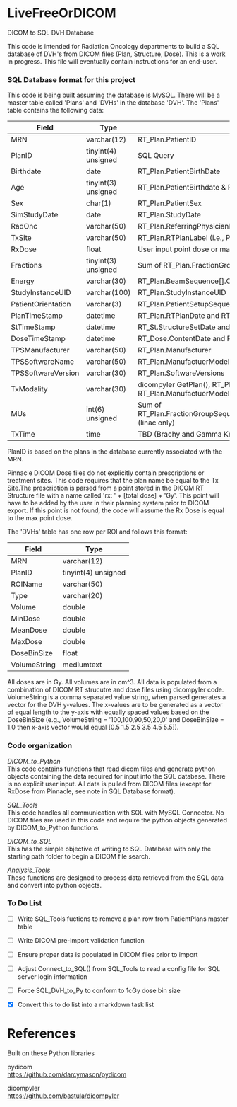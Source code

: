 # LiveFreeOrDICOM
DICOM to SQL DVH Database

This code is intended for Radiation Oncology departments to build a SQL database of DVH's from DICOM files (Plan, Structure, Dose).
This is a work in progress.  This file will eventually contain instructions for an end-user.


### SQL Database format for this project
This code is being built assuming the database is MySQL.  There will be a master table called 'Plans' and 'DVHs'
in the database 'DVH'.  The 'Plans' table contains the following data:

Field | Type | Source
----- | ---- | ------
MRN | varchar(12) | RT_Plan.PatientID
PlanID | tinyint(4) unsigned | SQL Query
Birthdate | date | RT_Plan.PatientBirthDate
Age | tinyint(3) unsigned | RT_Plan.PatientBirthdate & RT_Plan.StudyDate
Sex | char(1) | RT_Plan.PatientSex
SimStudyDate | date | RT_Plan.StudyDate
RadOnc | varchar(50) | RT_Plan.ReferringPhysicianName
TxSite | varchar(50) | RT_Plan.RTPlanLabel (i.e., Plan name)
RxDose | float | User input point dose or max dose from dicompylercore
Fractions | tinyint(3) unsigned | Sum of RT_Plan.FractionGroupSequence[].NumberOfFractionsPlanned
Energy | varchar(30) | RT_Plan.BeamSequence[].ControlPointSequence[0].NominalBeamEnergy
StudyInstanceUID | varchar(100) | RT_Plan.StudyInstanceUID
PatientOrientation | varchar(3) | RT_Plan.PatientSetupSequence[0].PatientPosition (e.g., HFS, FFP, etc.)
PlanTimeStamp | datetime | RT_Plan.RTPlanDate and RT_Plan.RTPlanTime
StTimeStamp | datetime | RT_St.StructureSetDate and RT_St.StructureSetTime
DoseTimeStamp | datetime | RT_Dose.ContentDate and RT_Dose.ContentTime
TPSManufacturer | varchar(50) | RT_Plan.Manufacturer
TPSSoftwareName | varchar(50) | RT_Plan.ManufactuerModelName
TPSSoftwareVersion | varchar(30) | RT_Plan.SoftwareVersions
TxModality | varchar(30) | dicompyler GetPlan(), RT_Plan.BeamSequence[0].ControlPointSequence[0], RT_Plan.ManufactuerModelName
MUs | int(6) unsigned | Sum of RT_Plan.FractionGroupSequence[FxGroup].ReferencedBeamSequence[BeamNum].BeamMeterset (linac only)
TxTime | time | TBD (Brachy and Gamma Knife only)

PlanID is based on the plans in the database currently associated with the MRN.  

Pinnacle DICOM Dose files do not explicitly contain prescriptions or treatment sites.  This code requires that the plan name be equal to
the Tx Site.The prescription is parsed from a point stored in the DICOM RT Structure file with a name called 'rx: ' + [total dose] + 'Gy'. 
This point will have to be added by the user in their planning system prior to DICOM export.  If this point is not found, the code will
assume the Rx Dose is equal to the max point dose.


The 'DVHs' table has one row per ROI and follows this format:

Field | Type
----- | ----
MRN | varchar(12)
PlanID | tinyint(4) unsigned
ROIName | varchar(50) 
Type | varchar(20) 
Volume | double      
MinDose | double      
MeanDose | double      
MaxDose | double      
DoseBinSize | float       
VolumeString | mediumtext


All doses are in Gy. All volumes are in cm^3. All data is populated from a combination of DICOM RT strucutre and dose files using
dicompyler code.  VolumeString is a comma separated value string, when parsed generates a vector for the DVH y-values.  The x-values 
are to be generated as a vector of equal length to the y-axis with equally spaced values based on the DoseBinSize (e.g., 
VolumeString = '100,100,90,50,20,0' and DoseBinSize = 1.0 then x-axis vector would equal [0.5 1.5 2.5 3.5 4.5 5.5]).

### Code organization
*DICOM_to_Python*  
This code contains functions that read dicom files and generate python objects containing the data required for input into the
SQL database.  There is no explicit user input.  All data is pulled from DICOM files (except for RxDose from Pinnacle, see note
in SQL Database format).

*SQL_Tools*  
This code handles all communication with SQL with MySQL Connector.  No DICOM files are used in this code and require the python objects
generated by DICOM_to_Python functions.

*DICOM_to_SQL*  
This has the simple objective of writing to SQL Database with only the starting path folder to begin a DICOM file search.

*Analysis_Tools*  
These functions are designed to process data retrieved from the SQL data and convert into python objects.

### To Do List
- [ ] Write SQL_Tools fuctions to remove a plan row from PatientPlans master table

- [ ] Write DICOM pre-import validation function

- [ ] Ensure proper data is populated in DICOM files prior to import

- [ ] Adjust Connect_to_SQL() from SQL_Tools to read a config file for SQL server login information

- [ ] Force SQL_DVH_to_Py to conform to 1cGy dose bin size

- [X] Convert this to do list into a markdown task list


# References
Built on these Python libraries

pydicom  
https://github.com/darcymason/pydicom

dicompyler  
https://github.com/bastula/dicompyler

